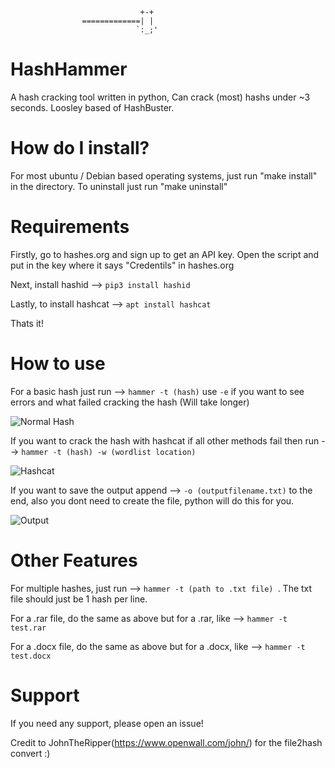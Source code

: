 



   			                     +-+
   			        =============| |
   			                    `:_;'

# HashHammer

A hash cracking tool written in python, Can crack (most) hashs under ~3 seconds. Loosley based of HashBuster. 

# How do I install?

For most ubuntu / Debian based operating systems, just run "make install" in the directory. To uninstall just run "make uninstall"

# Requirements

Firstly, go to hashes.org and sign up to get an API key. Open the script and put in the key where it says "Credentils" in hashes.org

Next, install hashid --> ```pip3 install hashid```

Lastly, to install hashcat --> ```apt install hashcat```

Thats it!

# How to use

For a basic hash just run --> ```hammer -t (hash)``` use ```-e``` if you want to see errors and what failed cracking the hash (Will take longer)

![Normal Hash](https://i.ibb.co/jvppYVn/Normal-Hash.png)

If you want to crack the hash with hashcat if all other methods fail then run --> ```hammer -t (hash) -w (wordlist location)```

![Hashcat](https://i.ibb.co/yVgsSLV/Hashcat.png)

If you want to save the output append --> ```-o (outputfilename.txt)``` to the end, also you dont need to create the file, python will do this for you.

![Output](https://i.ibb.co/QncgDm3/output.png)

# Other Features

For multiple hashes, just run --> ```hammer -t (path to .txt file) ```. The txt file should just be 1 hash per line.

For a .rar file, do the same as above but for a .rar, like --> ```hammer -t test.rar```

For a .docx file, do the same as above but for a .docx, like --> ```hammer -t test.docx```

# Support

If you need any support, please open an issue!


Credit to JohnTheRipper(https://www.openwall.com/john/) for the file2hash convert :) 
